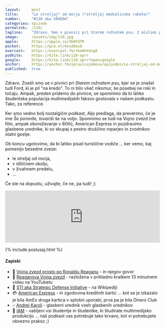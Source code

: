 ```yaml
---
layout: 	post
title:  	"Le streljaj* od morja (*streljaj medcelinske rakete)"
number: 	"#110 aka S04E04"
categories:	epizode
permalink:	/110/
tagline: 	"Zdravo. Smo v pivnici pri Starem rožnatem psu. Z mislimi pa le streljaj od morja ... četudi je to streljaj medcelinske rakete."
image:		/assets/img/110.jpg
apple:		https://apple.co/3bNfdTR
pocket:		https://pca.st/4snddas8
overcast:	https://overcast.fm/+beHhX4zg0
podkite:	https://kite.link/110-oprr
google:		https://kite.link/110-oprr?open=google
anchor:		https://anchor.fm/opravicujemose/episodes/Le-streljaj-od-morja-streljaj-medcelinske-rakete-e1kp4d5
published:	true
---
```


Zdravo. Znašli smo se v pivnici pri _Starem rožnatem psu_, kjer se je znašel tudi Ford, ki je pil "na kredo". To ni bilo všeč nikomur, še posebej ne roki in točaju. Ampak, preden pridemo do pivnice, se spomnimo da bi lahko študentska populacija multimedijskih faksov gostovala v našem podkastu. Tako, za reference.

Ker smo vedno bolj nostalgični podkast, Aljo predlaga, da preverimo, če je ime _Še pomnite, tovariši_ še na voljo. Spomnimo se tudi na Vojno zvezd (ne film, ampak oboroževanje v 80ih), American Express in pozdravimo glasbene urednike, ki so skupaj s pestro druščino roparjev in zvodnikov stalni gostje. 

Ob koncu ugotovimo, da bi lahko pisali turistične vodiče ... ker vemo, kaj pomenijo besedne zveze:
- le streljaj od morja,
- v idiličnem okolju,
- v živahnem predelu, 
- ... 

Če ste na dopustu, uživajte, če ne, pa tudi! ;) 

<iframe src="https://www.listennotes.com/podcasts/opravičujemo-se-za/le-streljaj-od-morja-_VEe9ZU-moF/embed/" height="170px" width="100%" style="width: 1px; min-width: 100%;" loading="lazy" frameborder="0" scrolling="no"></iframe>

{% include poslusaj.html %}

<!--break-->

#### Zapiski

- 🌌 [Vojna zvezd prosto po Ronaldu Reaganu](https://alphahistory.com/coldwar/ronald-reagan-star-wars-speech-1983/) - in njegov govor
- 📼 [Reaganova Vojna zvezd](https://www.youtube.com/watch?v=MZZs2WGhe3g) - razložena v prikladno kratkem 13 minutnem videu na YouTubetu
- 🔗 [STI aka Strategic Defense Initiative](https://en.wikipedia.org/wiki/Strategic_Defense_Initiative) - na Wikipediji
- 💳 [American Express](https://www.creditcards.com/statistics/history-of-credit-cards/) - in zgodovina kreditnih kartic ... kot se je izkazalo je bila AmEx druga kartica v splošni uporabi, prva pa je bila Diners Club
- 🎶 [Andrej Karoli](https://twitter.com/andrejkaroli) - glasbeni urednik vseh glasbenih urednikov 
- 🏫 [IAM](https://iam.si/) - vabljeni vsi študentje in študentke, ki študirate multimedijsko produkcijo ... naš podkast vas potrebuje tako krvavo, kot vi potrebujete obvezno prakso ;) 